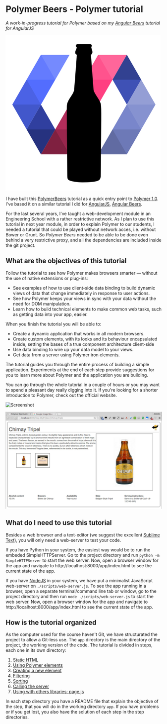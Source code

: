 # Polymer Beers - Polymer tutorial

*A work-in-progress tutorial for Polymer based on my [Angular Beers](https://github.com/LostInBrittany/angular-beers) tutorial for AngularJS*

![Logo](/img/logo-500px.png)

I have built this [PolymerBeers](https://github.com/LostInBrittany/polymer-beers) tutorial as a quick entry point to [Polymer 1.0](https://www.polymer-project.org/1.0/). I've based it on a similar tutorial I did for [AngularJS](http://angular.io), [Angular Beers](https://github.com/LostInBrittany/angular-beers).

For the last several years, I've taught a web-development module in an Engineering School with a rather restrictive network. As I plan to use this tutorial in next year module, in order to explain Polymer to our students, I needed a tutorial that could be played without network acces, i.e. without Bower or Grunt. So *Polymer Beers* needed to be able to be done even behind a very restrictive proxy, and all the dependencies are included inside the git project.

## What are the objectives of this tutorial ##

Follow the tutorial to see how Polymer makes browsers smarter — without the use of native extensions or plug-ins:

+ See examples of how to use client-side data binding to build dynamic views of data that change immediately in response to user actions.
+ See how Polymer keeps your views in sync with your data without the need for DOM manipulation.
+ Learn how to build technical elements to make common web tasks, such as getting data into your app, easier.

When you finish the tutorial you will be able to:

+ Create a dynamic application that works in all modern browsers.
+ Create custom elements, with its looks and its behaviour encapsulated inside, setting the bases of a true component architecture client-side
+ Use data binding to wire up your data model to your views.
+ Get data from a server using Polymer iron elements.

The tutorial guides you through the entire process of building a simple application. Experiments at the end of each step provide suggestions for you to learn more about Polymer and the application you are building.

You can go through the whole tutorial in a couple of hours or you may want to spend a pleasant day really digging into it. If you're looking for a shorter introduction to Polymer, check out the official website.

![Screenshot](/img/step-06_01.jpg)  


![Screenshot](/img/step-08_02.jpg)

## What do I need to use this tutorial ##

Besides a web browser and a text-editor (we suggest the excellent [Sublime Text](http://www.sublimetext.com/)), you will only need a web-server to test your code.

If you have Python in your system, the easiest way would be to run the embeded SimpleHTTPServer. Go to the project directory and run `python -m SimpleHTTPServer` to start the web server. Now, open a browser window for the app and navigate to http://localhost:8000/app/index.html to see the current state of the app.

If you have [NodeJS](http://nodejs.org) in your system, we have put a minimalist JavaScript web-server on `./scripts/web-server.js`. To see the app running in a browser, open a separate terminal/command line tab or window, go to the project directory and then run `node ./scripts/web-server.js` to start the web server. Now, open a browser window for the app and navigate to http://localhost:8000/app/index.html to see the current state of the app.

## How is the tutorial organized ##

As the computer used for the course haven't Git, we have structurated the project to allow a Git-less use. The `app` directory is the main directory of the project, the working version of the code. The tutorial is divided in steps, each one in its own directory:

1. [Static HTML](./step-01/)
1. [Using Polymer elements](./step-02/)
1. [Creating a new element](./step-03/)
1. [Filtering](./step-04/)
1. [Sorting](./step-05/)
1. [Calling the server](./step-06/)
1. [Using with others libraries: page.js](./step-07/)

In each step directory you have a README file that explain the objective of the step, that you will do in the working directory `app`. If you have problems or if you get lost, you also have the solution of each step in the step directories.
